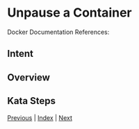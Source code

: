 # Unpause a Container

Docker Documentation References:

[]()

## Intent

## Overview

## Kata Steps

[Previous](42_pause_container.md) | [Index](README.md) | [Next](44_update_container_config.md)
